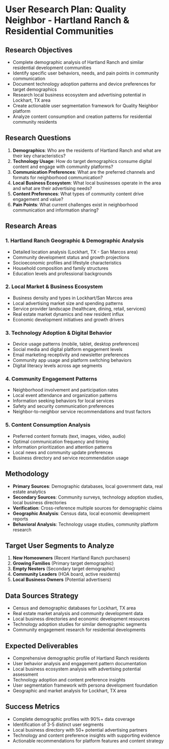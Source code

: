 # User Research Plan: Quality Neighbor - Hartland Ranch & Residential Communities

## Research Objectives
- Complete demographic analysis of Hartland Ranch and similar residential development communities
- Identify specific user behaviors, needs, and pain points in community communication
- Document technology adoption patterns and device preferences for target demographics
- Research local business ecosystem and advertising potential in Lockhart, TX area
- Create actionable user segmentation framework for Quality Neighbor platform
- Analyze content consumption and creation patterns for residential community residents

## Research Questions
1. **Demographics**: Who are the residents of Hartland Ranch and what are their key characteristics?
2. **Technology Usage**: How do target demographics consume digital content and engage with community platforms?
3. **Communication Preferences**: What are the preferred channels and formats for neighborhood communication?
4. **Local Business Ecosystem**: What local businesses operate in the area and what are their advertising needs?
5. **Content Preferences**: What types of community content drive engagement and value?
6. **Pain Points**: What current challenges exist in neighborhood communication and information sharing?

## Research Areas

### 1. Hartland Ranch Geographic & Demographic Analysis
- Detailed location analysis (Lockhart, TX - San Marcos area)
- Community development status and growth projections
- Socioeconomic profiles and lifestyle characteristics
- Household composition and family structures
- Education levels and professional backgrounds

### 2. Local Market & Business Ecosystem
- Business density and types in Lockhart/San Marcos area
- Local advertising market size and spending patterns
- Service provider landscape (healthcare, dining, retail, services)
- Real estate market dynamics and new resident influx
- Economic development initiatives and growth drivers

### 3. Technology Adoption & Digital Behavior
- Device usage patterns (mobile, tablet, desktop preferences)
- Social media and digital platform engagement levels
- Email marketing receptivity and newsletter preferences
- Community app usage and platform switching behaviors
- Digital literacy levels across age segments

### 4. Community Engagement Patterns
- Neighborhood involvement and participation rates
- Local event attendance and organization patterns
- Information seeking behaviors for local services
- Safety and security communication preferences
- Neighbor-to-neighbor service recommendations and trust factors

### 5. Content Consumption Analysis
- Preferred content formats (text, images, video, audio)
- Optimal communication frequency and timing
- Information prioritization and attention patterns
- Local news and community update preferences
- Business directory and service recommendation usage

## Methodology
- **Primary Sources**: Demographic databases, local government data, real estate analytics
- **Secondary Sources**: Community surveys, technology adoption studies, local business directories
- **Verification**: Cross-reference multiple sources for demographic claims
- **Geographic Analysis**: Census data, local economic development reports
- **Behavioral Analysis**: Technology usage studies, community platform research

## Target User Segments to Analyze
1. **New Homeowners** (Recent Hartland Ranch purchasers)
2. **Growing Families** (Primary target demographic)
3. **Empty Nesters** (Secondary target demographic)
4. **Community Leaders** (HOA board, active residents)
5. **Local Business Owners** (Potential advertisers)

## Data Sources Strategy
- Census and demographic databases for Lockhart, TX area
- Real estate market analysis and community development data
- Local business directories and economic development resources
- Technology adoption studies for similar demographic segments
- Community engagement research for residential developments

## Expected Deliverables
- Comprehensive demographic profile of Hartland Ranch residents
- User behavior analysis and engagement pattern documentation
- Local business ecosystem analysis with advertising potential assessment
- Technology adoption and content preference insights
- User segmentation framework with persona development foundation
- Geographic and market analysis for Lockhart, TX area

## Success Metrics
- Complete demographic profiles with 90%+ data coverage
- Identification of 3-5 distinct user segments
- Local business directory with 50+ potential advertising partners
- Technology and content preference insights with supporting evidence
- Actionable recommendations for platform features and content strategy
